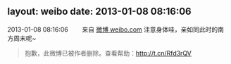 layout: weibo
date: 2013-01-08 08:16:06
---
<meta name="referrer" content="no-referrer" />

2013-01-08 08:16:06  &nbsp;&nbsp;&nbsp;&nbsp;&nbsp;&nbsp; 来自 <a href="http://weibo.com/" rel="nofollow">微博 weibo.com</a>
注意身体哇，亲如同此时的南方周末呢~
>  抱歉，此微博已被作者删除。查看帮助：http://t.cn/Rfd3rQV
